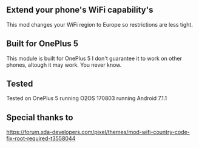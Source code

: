 ## Extend your phone's WiFi capability's
This mod changes your WiFi region to Europe so restrictions are less tight.  

## Built for OnePlus 5
This module is built for OnePlus 5 I don't guarantee it to work on other phones, altough it may work. You never know.

## Tested
Tested on OnePlus 5 running O2OS 170803 running Android 7.1.1



## Special thanks to
https://forum.xda-developers.com/pixel/themes/mod-wifi-country-code-fix-root-required-t3558044
